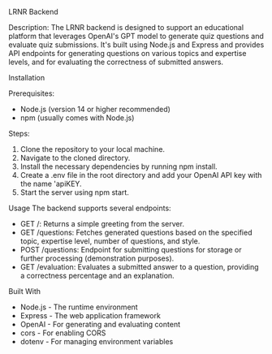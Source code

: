 LRNR Backend

Description:
The LRNR backend is designed to support an educational platform that leverages OpenAI's GPT model to generate quiz questions and evaluate quiz submissions. It's built using Node.js and Express and provides API endpoints for generating questions on various topics and expertise levels, and for evaluating the correctness of submitted answers.

Installation 

Prerequisites:
- Node.js (version 14 or higher recommended)
- npm (usually comes with Node.js)

Steps:
1. Clone the repository to your local machine.
2. Navigate to the cloned directory.
3. Install the necessary dependencies by running npm install.
4. Create a .env file in the root directory and add your OpenAI API key with the name 'apiKEY.
5. Start the server using npm start.

Usage
The backend supports several endpoints:

- GET /: Returns a simple greeting from the server.
- GET /questions: Fetches generated questions based on the specified topic, expertise level, number of questions, and style.
- POST /questions: Endpoint for submitting questions for storage or further processing (demonstration purposes).
- GET /evaluation: Evaluates a submitted answer to a question, providing a correctness percentage and an explanation.

Built With
- Node.js - The runtime environment
- Express - The web application framework
- OpenAI - For generating and evaluating content
- cors - For enabling CORS
- dotenv - For managing environment variables
